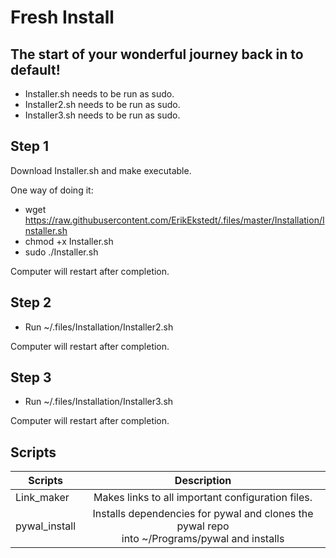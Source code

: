 # Fresh Install
## The start of your wonderful journey back in to default! 

* Installer.sh needs to be run as sudo.
* Installer2.sh needs to be run as sudo.
* Installer3.sh needs to be run as sudo.

## Step 1
Download Installer.sh and make executable.

One way of doing it:

* wget https://raw.githubusercontent.com/ErikEkstedt/.files/master/Installation/Installer.sh
* chmod +x Installer.sh
* sudo ./Installer.sh

Computer will restart after completion.

## Step 2
* Run ~/.files/Installation/Installer2.sh

Computer will restart after completion.

## Step 3
* Run ~/.files/Installation/Installer3.sh

Computer will restart after completion.




## Scripts

| Scripts       | Description   | 
| ------------- |:-------------:| 
| Link_maker      | Makes links to all important configuration files. | 
| pywal_install | Installs dependencies for pywal and clones the pywal repo <br> into ~/Programs/pywal and installs | 

